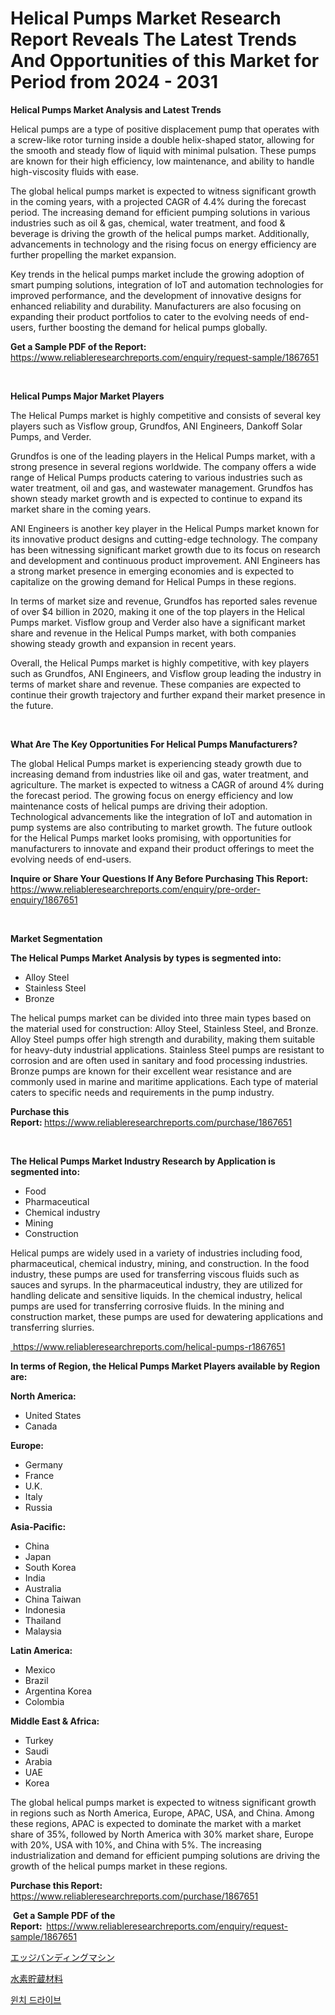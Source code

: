 <p><h1>Helical Pumps Market Research Report Reveals The Latest Trends And Opportunities of this Market for Period from 2024 - 2031</h1></p><p><strong>Helical Pumps Market Analysis and Latest Trends</strong></p>
<p><p>Helical pumps are a type of positive displacement pump that operates with a screw-like rotor turning inside a double helix-shaped stator, allowing for the smooth and steady flow of liquid with minimal pulsation. These pumps are known for their high efficiency, low maintenance, and ability to handle high-viscosity fluids with ease.</p><p>The global helical pumps market is expected to witness significant growth in the coming years, with a projected CAGR of 4.4% during the forecast period. The increasing demand for efficient pumping solutions in various industries such as oil & gas, chemical, water treatment, and food & beverage is driving the growth of the helical pumps market. Additionally, advancements in technology and the rising focus on energy efficiency are further propelling the market expansion.</p><p>Key trends in the helical pumps market include the growing adoption of smart pumping solutions, integration of IoT and automation technologies for improved performance, and the development of innovative designs for enhanced reliability and durability. Manufacturers are also focusing on expanding their product portfolios to cater to the evolving needs of end-users, further boosting the demand for helical pumps globally.</p></p>
<p><strong>Get a Sample PDF of the Report:&nbsp;</strong> <a href="https://www.reliableresearchreports.com/enquiry/request-sample/1867651">https://www.reliableresearchreports.com/enquiry/request-sample/1867651</a></p>
<p>&nbsp;</p>
<p><strong>Helical Pumps Major Market Players</strong></p>
<p><p>The Helical Pumps market is highly competitive and consists of several key players such as Visflow group, Grundfos, ANI Engineers, Dankoff Solar Pumps, and Verder. </p><p>Grundfos is one of the leading players in the Helical Pumps market, with a strong presence in several regions worldwide. The company offers a wide range of Helical Pumps products catering to various industries such as water treatment, oil and gas, and wastewater management. Grundfos has shown steady market growth and is expected to continue to expand its market share in the coming years.</p><p>ANI Engineers is another key player in the Helical Pumps market known for its innovative product designs and cutting-edge technology. The company has been witnessing significant market growth due to its focus on research and development and continuous product improvement. ANI Engineers has a strong market presence in emerging economies and is expected to capitalize on the growing demand for Helical Pumps in these regions.</p><p>In terms of market size and revenue, Grundfos has reported sales revenue of over $4 billion in 2020, making it one of the top players in the Helical Pumps market. Visflow group and Verder also have a significant market share and revenue in the Helical Pumps market, with both companies showing steady growth and expansion in recent years.</p><p>Overall, the Helical Pumps market is highly competitive, with key players such as Grundfos, ANI Engineers, and Visflow group leading the industry in terms of market share and revenue. These companies are expected to continue their growth trajectory and further expand their market presence in the future.</p></p>
<p>&nbsp;</p>
<p><strong>What Are The Key Opportunities For Helical Pumps Manufacturers?</strong></p>
<p><p>The global Helical Pumps market is experiencing steady growth due to increasing demand from industries like oil and gas, water treatment, and agriculture. The market is expected to witness a CAGR of around 4% during the forecast period. The growing focus on energy efficiency and low maintenance costs of helical pumps are driving their adoption. Technological advancements like the integration of IoT and automation in pump systems are also contributing to market growth. The future outlook for the Helical Pumps market looks promising, with opportunities for manufacturers to innovate and expand their product offerings to meet the evolving needs of end-users.</p></p>
<p><strong>Inquire or Share Your Questions If Any Before Purchasing This Report:</strong> <a href="https://www.reliableresearchreports.com/enquiry/pre-order-enquiry/1867651">https://www.reliableresearchreports.com/enquiry/pre-order-enquiry/1867651</a></p>
<p>&nbsp;</p>
<p><strong>Market Segmentation</strong></p>
<p><strong>The Helical Pumps Market Analysis by types is segmented into:</strong></p>
<p><ul><li>Alloy Steel</li><li>Stainless Steel</li><li>Bronze</li></ul></p>
<p><p>The helical pumps market can be divided into three main types based on the material used for construction: Alloy Steel, Stainless Steel, and Bronze. Alloy Steel pumps offer high strength and durability, making them suitable for heavy-duty industrial applications. Stainless Steel pumps are resistant to corrosion and are often used in sanitary and food processing industries. Bronze pumps are known for their excellent wear resistance and are commonly used in marine and maritime applications. Each type of material caters to specific needs and requirements in the pump industry.</p></p>
<p><strong>Purchase this Report:&nbsp;</strong><a href="https://www.reliableresearchreports.com/purchase/1867651">https://www.reliableresearchreports.com/purchase/1867651</a></p>
<p>&nbsp;</p>
<p><strong>The Helical Pumps Market Industry Research by Application is segmented into:</strong></p>
<p><ul><li>Food</li><li>Pharmaceutical</li><li>Chemical industry</li><li>Mining</li><li>Construction</li></ul></p>
<p><p>Helical pumps are widely used in a variety of industries including food, pharmaceutical, chemical industry, mining, and construction. In the food industry, these pumps are used for transferring viscous fluids such as sauces and syrups. In the pharmaceutical industry, they are utilized for handling delicate and sensitive liquids. In the chemical industry, helical pumps are used for transferring corrosive fluids. In the mining and construction market, these pumps are used for dewatering applications and transferring slurries.</p></p>
<p><a href="https://www.reliableresearchreports.com/helical-pumps-r1867651">&nbsp;https://www.reliableresearchreports.com/helical-pumps-r1867651</a></p>
<p><strong>In terms of Region, the Helical Pumps Market Players available by Region are:</strong></p>
<p>
    <p> <strong> North America: </strong>
        <ul>
            <li>United States</li>
            <li>Canada</li>
        </ul>
        </p> 
    <p> <strong> Europe: </strong>
        <ul>
            <li>Germany</li>
            <li>France</li>
            <li>U.K.</li>
            <li>Italy</li>
            <li>Russia</li>
        </ul>
        </p> 
    <p> <strong> Asia-Pacific: </strong>
        <ul>
            <li>China</li>
            <li>Japan</li>
            <li>South Korea</li>
            <li>India</li>
            <li>Australia</li>
            <li>China Taiwan</li>
            <li>Indonesia</li>
            <li>Thailand</li>
            <li>Malaysia</li>
        </ul>
        </p> 
    <p> <strong> Latin America: </strong>
        <ul>
            <li>Mexico</li>
            <li>Brazil</li>
            <li>Argentina Korea</li>
            <li>Colombia</li>
        </ul>
        </p> 
    <p> <strong> Middle East & Africa: </strong>
        <ul>
            <li>Turkey</li>
            <li>Saudi</li>
            <li>Arabia</li>
            <li>UAE</li>
            <li>Korea</li>
        </ul>
    </p>
    </p>
<p><p>The global helical pumps market is expected to witness significant growth in regions such as North America, Europe, APAC, USA, and China. Among these regions, APAC is expected to dominate the market with a market share of 35%, followed by North America with 30% market share, Europe with 20%, USA with 10%, and China with 5%. The increasing industrialization and demand for efficient pumping solutions are driving the growth of the helical pumps market in these regions.</p></p>
<p><strong>Purchase this Report: </strong><a href="https://www.reliableresearchreports.com/purchase/1867651">https://www.reliableresearchreports.com/purchase/1867651</a></p>
<p>&nbsp;<strong>Get a Sample PDF of the Report:&nbsp;&nbsp;</strong><a href="https://www.reliableresearchreports.com/enquiry/request-sample/1867651">https://www.reliableresearchreports.com/enquiry/request-sample/1867651</a></p>
<p><strong></strong></p>
<p><p><a href="https://medium.com/@pedrogers56456/%E3%82%A8%E3%83%83%E3%82%B8%E3%83%90%E3%83%B3%E3%83%87%E3%82%A3%E3%83%B3%E3%82%B0%E3%83%9E%E3%82%B7%E3%83%B3%E5%B8%82%E5%A0%B4%E3%81%AE%E3%82%B7%E3%82%A7%E3%82%A2%E3%81%AE%E9%80%B2%E5%8C%96%E3%81%A8%E5%B8%82%E5%A0%B4%E6%88%90%E9%95%B7%E3%83%88%E3%83%AC%E3%83%B3%E3%83%89-2024%E5%B9%B4%E3%81%8B%E3%82%892031%E5%B9%B4%E3%81%BE%E3%81%A7-13e50576652c">エッジバンディングマシン</a></p><p><a href="https://medium.com/@annchovey2023/%E6%B0%B4%E7%B4%A0%E8%B2%AF%E8%94%B5%E6%9D%90%E6%96%99%E5%B8%82%E5%A0%B4-2031%E5%B9%B4%E3%81%BE%E3%81%A7%E3%81%AE%E6%88%90%E5%8A%9F%E3%81%99%E3%82%8B%E3%83%93%E3%82%B8%E3%83%8D%E3%82%B9%E6%88%A6%E7%95%A5%E3%81%AE%E9%8D%B5%E3%81%AB%E3%81%AA%E3%82%8B-70224966abc1">水素貯蔵材料</a></p><p><a href="https://medium.com/@ethawolf/%EC%9C%88%EC%B9%98-%EB%93%9C%EB%9D%BC%EC%9D%B4%EB%B8%8C-%EC%8B%9C%EC%9E%A5%EC%9D%80-%EC%8B%9C%EC%9E%A5-%EC%A0%90%EC%9C%A0%EC%9C%A8-%EC%8B%9C%EC%9E%A5-%ED%8A%B8%EB%A0%8C%EB%93%9C-%EB%B0%8F-%EC%8B%9C%EC%9E%A5-%EC%84%B1%EC%9E%A5%EC%97%90-%EB%8C%80%ED%95%9C-%EC%A0%95%EB%B3%B4%EB%A5%BC-%EC%A0%9C%EA%B3%B5%ED%95%A9%EB%8B%88%EB%8B%A4-3880a03525ee">윈치 드라이브</a></p></p>